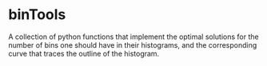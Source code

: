 # binTools
A collection of python functions that implement the optimal solutions for the number of bins one should have in their histograms, and the corresponding curve that traces the outline of the histogram.
